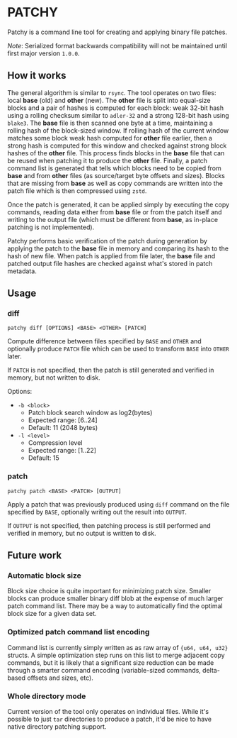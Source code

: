 # PATCHY

Patchy is a command line tool for creating and applying binary file patches.

*Note*: Serialized format backwards compatibility will not be maintained until first major version `1.0.0`.

## How it works

The general algorithm is similar to `rsync`. The tool operates on two files: local **base** (old) and **other** (new). The **other** file is split into equal-size blocks and a pair of hashes is computed for each block: weak 32-bit hash using a rolling checksum similar to `adler-32` and a strong 128-bit hash using `blake3`. The **base** file is then scanned one byte at a time, maintaining a rolling hash of the block-sized window. If rolling hash of the current window matches some block weak hash computed for **other** file earlier, then a strong hash is computed for this window and checked against strong block hashes of the **other** file. This process finds blocks in the **base** file that can be reused when patching it to produce the **other** file. Finally, a patch command list is generated that tells which blocks need to be copied from **base** and from **other** files (as source/target byte offsets and sizes). Blocks that are missing from **base** as well as copy commands are written into the patch file which is then compressed using `zstd`.

Once the patch is generated, it can be applied simply by executing the copy commands, reading data either from **base** file or from the patch itself and writing to the output file (which must be different from **base**, as in-place patching is not implemented).

Patchy performs basic verification of the patch during generation by applying the patch to the **base** file in memory and comparing its hash to the hash of new file. When patch is applied from file later, the **base** file and patched output file hashes are checked against what's stored in patch metadata.

## Usage

### **diff**

`patchy diff [OPTIONS] <BASE> <OTHER> [PATCH]`

Compute difference between files specified by `BASE` and `OTHER` and optionally produce `PATCH` file which can be used to transform `BASE` into `OTHER` later. 

If `PATCH` is not specified, then the patch is still generated and verified in memory, but not written to disk.

Options:

* `-b <block>`
    * Patch block search window as log2(bytes)
    * Expected range: [6..24]
    * Default: 11 (2048 bytes)
* `-l <level>`
    * Compression level
    * Expected range: [1..22]
    * Default: 15    

### **patch**

`patchy patch <BASE> <PATCH> [OUTPUT]`

Apply a patch that was previously produced using `diff` command on the file specified by `BASE`, optionally writing out the result into `OUTPUT`.

If `OUTPUT` is not specified, then patching process is still performed and verified in memory, but no output is written to disk.

## Future work

### Automatic block size

Block size choice is quite important for minimizing patch size. Smaller blocks can produce smaller binary diff blob at the expense of much larger patch command list. There may be a way to automatically find the optimal block size for a given data set.

### Optimized patch command list encoding

Command list is currently simply written as as raw array of `{u64, u64, u32}` structs. A simple optimization step runs on this list to merge adjacent copy commands, but it is likely that a significant size reduction can be made through a smarter command encoding (variable-sized commands, delta-based offsets and sizes, etc).

### Whole directory mode

Current version of the tool only operates on individual files. While it's possible to just `tar` directories to produce a patch, it'd be nice to have native directory patching support.
